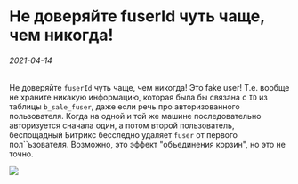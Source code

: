 Не доверяйте fuserId чуть чаще, чем никогда!
============================================

###### 2021-04-14

Не доверяйте `fuserId` чуть чаще, чем никогда! Это fake user! Т.е. вообще не храните никакую информацию, которая была бы
связана с `ID` из таблицы `b_sale_fuser`, даже если речь про авторизованного пользователя. Когда на одной и той же
машине последовательно авторизуется сначала один, а потом второй пользователь, беспощадный Битрикс бесследно удаляет
`fuser` от первого пол``ьзователя. Возможно, это эффект "объединения корзин", но это не точно.

![](https://media.giphy.com/media/NzQSHl01OBLkk/giphy.gif?raw=true)
